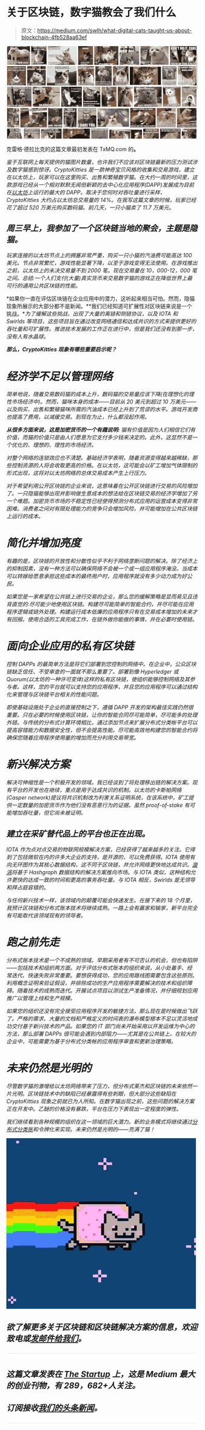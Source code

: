 # 关于区块链，数字猫教会了我们什么

> 原文：<https://medium.com/swlh/what-digital-cats-taught-us-about-blockchain-4fb528aa63ef>

![](img/51d4b663910ad5fd6269229ae2f17161.png)

克雷格·德拉比克的这篇文章最初发表在 TxMQ.com 的[](http://www.txmq.com/what-digital-cats-taught-us-about-blockchain/)**。**

*鉴于互联网上每天提供的猫图片数量，也许我们不应该对区块链最新的压力测试涉及数字猫感到惊讶。CryptoKitties 是一款神奇宝贝风格的收集和交易游戏，建立在以太坊上，玩家可以在这里购买、出售和繁殖数字猫。在大约一周的时间里，这款游戏已经从一个相对默默无闻但新颖的去中心化应用程序(DAPP)发展成为目前在[以太坊](https://www.ethereum.org/)上运行的最大的 DAPP。取决于您何时对吞吐量进行采样，CryptoKitties 大约占以太坊总交易量的 14%。在我写这篇文章的时候，玩家已经花了超过 520 万美元购买数码猫。前几天，一只小猫卖了 11.7 万美元。*

## *周三早上，我参加了一个区块链当地的聚会，主题是隐猫。*

*玩家连接的以太坊节点上的拥塞非常严重，购买一只小猫的汽油费可能高达 100 美元。节点非常繁忙，游戏性能显著下降，以至于游戏变得无法使用。在游戏推出之前，以太坊上的未决交易量不到 2000 笔。现在交易量在 10，000-12，000 笔之间。总结:一个人们支付(大量)真实货币来交易数字猫的游戏正在降低世界上最可行的通用公共区块链的性能。*

*如果你一直在评估区块链在企业应用中的潜力，这听起来相当可怕。然而，隐猫现象所展示的大部分都不是新闻。**我们已经知道可扩展性对区块链来说是一个挑战。**为了缓解这些挑战，出现了大量的离链和侧链协议，以及 IOTA 和 Swirlds 等项目，这些项目旨在通过改变网络通信和达成共识的方式来提供更好的吞吐量和可扩展性。推进技术发展的工作正在进行中，但是我们还没有到那一步，没有人有水晶球。*

***那么，CryptoKitties 现象有哪些重要启示呢？***

# *经济学不足以管理网络*

*简单地说，随着交易数码猫的成本上升，数码猫的交易量应该下降(在理想化的理性市场经济中)。然而，猫咪本身的成本——目前从 20 美元到超过 10 万美元——以及购买、出售和繁殖猫咪所需的汽油成本已经上升到了荒谬的水平。游戏开发商也提高了费用，以减缓交易。到现在为止，什么都没起作用。*

***从很多方面来说，这是加密货币的一个有趣说明:** *猫有价值是因为人们相信它们有价值，而猫的价值只是由人们愿意为它支付多少钱来决定的。此外，这显然不是一个优化的、理想的、理性的市场经济。**

*对整个网络的连锁效应也不清楚。基础经济学表明，随着资源变得越来越稀缺，那些控制资源的人将会收取更高的价格。在以太坊，这可能会以矿工增加气体限制的形式出现，这将对以太坊网络的总体交易成本产生上行压力。*

*对于希望利用公开区块链的企业来说，这意味着在公开区块链进行交易的风险增加了。一只隐猫能够出现并影响做生意成本的想法给在区块链交易的经济学增加了另一个难题。加密货币市场的不稳定性已经使得预测分布式应用的运营成本变得非常困难。消费者之间对有限处理能力的竞争只会增加风险，并可能增加在公共区块链上运行的成本。*

# *简化并增加亮度*

*有趣的是，区块链的开放性和分散性似乎不利于网络垄断问题的解决。除了经济上的抑制因素，没有一种方法可以确保网络不会被一个或一组应用程序淹没。当成本可以转嫁给愿意承担这些成本的最终用户时，应用程序就没有多少动力成为好公民。*

*如果您是一家希望在公共链上进行交易的企业，那么您的缓解策略是显而易见且违背直觉的:尽可能少地使用区块链。构建尽可能简单的智能合约，并尽可能在应用程序逻辑或链外处理。构建运行成本低廉的应用程序只有在交易成本增加的未来才有回报。使用合适的工具完成工作，在链外做你能做的事情，并在必要时使用链。*

# *面向企业应用的私有区块链*

*控制 DAPPs 的最简单方法是将它们部署到您控制的网络中。在企业中，公众区块链缺乏信任、不受审查的一面就不那么重要了。部署到像 Hyperledger 或 Quorum(以太坊的一种许可变体)这样的私有区块链，使组织能够控制网络及其参与者。这样，您的平台就可以支持您的应用程序，并且您的应用程序可以通过结构化来管理与区块链平台相关的性能问题。*

*即使基础设施处于企业的直接控制之下，遵循 DAPP 开发的架构最佳实践仍然很重要。只在必要的时候使用区块链，让你的智能合同尽可能简单，尽可能多的处理外链。与传统的分布式计算环境相比，通过添加节点来扩展分布式分类帐平台可以提高容错能力和数据安全性，但不会提高性能。尽可能高效地构建您的智能合约将确保您随着应用程序使用量的增加而充分利用交易带宽。*

# *新兴解决方案*

*解决可伸缩性是一个积极开发的领域。我已经谈到了将处理移出链的解决方案。现有平台的开发也在继续，重点是用于达成共识的机制。以太坊的卡斯帕网络(Casper network)提议将共识机制改为利害关系证明系统，在该系统中，矿工提供一定数量的加密货币作为他们没有恶意行为的证据。虽然 proof-of-stake 有可能增加吞吐量，但它尚未被证明。*

## *建立在采矿替代品上的平台也正在出现。*

*IOTA 作为点对点交易的物联网规模解决方案，已经获得了越来越多的关注。它得到了包括微软在内的许多大企业的支持，是开源的，可以免费获得。IOTA 使用有向无环图作为其核心数据结构，这不同于区块链，并允许网络更快地达成共识。[漩涡](http://www.swirlds.com/)将基于 Hashgraph 数据结构的解决方案推向市场。与 IOTA 类似，这种结构允许更快的达成一致的时间和更高的事务吞吐量。与 IOTA 相反，Swirlds 是无领导和拜占庭容错的。*

*与任何新兴技术一样，该领域内的颠覆可能会快速发生。在接下来的 18 个月里，我预计区块链和分布式账本技术将继续成熟。一路上会有赢家和输家，新平台完全有可能取代该领域现有的领导者。*

# *跑之前先走*

*分布式账本技术是一个不成熟的领域。早期采用者有不可否认的机会，但也有陷阱——包括技术和组织两方面。对于评估分布式账本的组织来说，从小处着手、经常迭代、快速失败非常重要。要想获得成功，您的应用路线图需要包含这些原则。利用概念证明来验证假设，并排除成功的生产应用程序需要解决的技术和组织障碍。随着技术的成熟而迭代。开展试点项目以测试生产准备情况，并仔细规划应用推广以管理上线和生产规模。*

*如果您的组织还没有完全接受应用程序开发的敏捷方法，那么现在是时候做出飞跃了。严格的需求、大量的文档和严格定义的时间表的瀑布模型根本不足以灵活地成功交付基于新兴技术的产品。如果您的 IT 部门尚未开始采用以开发运维为中心的方法，那么部署 DAPPs 很可能会遇到内部阻力——尤其是在公共链上。在较大的企业中，可能需要为基于分布式分类帐的应用程序审查和更新治理策略。*

# *未来仍然是光明的*

*尽管数字猫的激增给以太坊网络带来了压力，但分布式莱杰和区块链的未来依然一片光明。区块链技术中的缺陷已经暴露得有些刺眼，但大部分这些缺陷在 CryptoKitties 现象之前就已为人所知。在数字猫出现之前，这些问题的解决方案正在开发中。乙醚的价格没有暴跌，平台在压力下表现出一定程度的弹性。*

*我们继续看到各种规模的组织在这一领域的巨大潜力。新的业务模式将继续通过[分布式分类账](http://www.txmq.com/blockchain/)和令牌化来实现。未来仍然是光明的——充满了猫！*

*![](img/35e163162a93ebf37b0f282c5267d479.png)*

## *欲了解更多关于区块链和区块链解决方案的信息，欢迎致电或[发邮件给我们](http://bit.ly/contactTxMQ)。*

*![](img/731acf26f5d44fdc58d99a6388fe935d.png)*

## *这篇文章发表在 [The Startup](https://medium.com/swlh) 上，这是 Medium 最大的创业刊物，有 289，682+人关注。*

## *订阅接收[我们的头条新闻](http://growthsupply.com/the-startup-newsletter/)。*

*![](img/731acf26f5d44fdc58d99a6388fe935d.png)*
